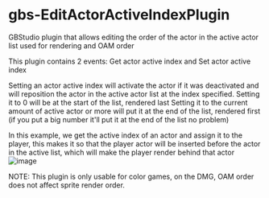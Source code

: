 # gbs-EditActorActiveIndexPlugin
 GBStudio plugin that allows editing the order of the actor in the active actor list used for rendering and OAM order

This plugin contains 2 events: Get actor active index and Set actor active index

Setting an actor active index will activate the actor if it was deactivated and will reposition the actor in the active actor list at the index specified.
Setting it to 0 will be at the start of the list, rendered last
Setting it to the current amount of active actor or more will put it at the end of the list, rendered first (if you put a big number it'll put it at the end of the list no problem)

In this example, we get the active index of an actor and assign it to the player, this makes it so that the player actor will be inserted before the actor in the active list, which will make the player render behind that actor
![image](https://github.com/user-attachments/assets/5a426393-584e-4f23-b652-16cc829d96bb)

NOTE: This plugin is only usable for color games, on the DMG, OAM order does not affect sprite render order.
